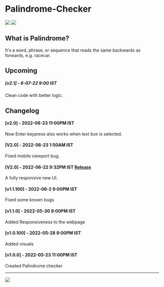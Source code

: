 # Palindrome-Checker
<a href="https://github.com/Coditdoc/Palindrome-Checker"><img src="https://img.shields.io/badge/PalindromeChecker-v1.1.0-blue"></a>
<a href="https://www.openbsd.org/policy.html"><img src="https://img.shields.io/badge/license-BSD-green"></a>

## What is Palindrome?
  It's a  word, phrase, or sequence that reads the same backwards as forwards, e.g. racecar.
  
  ## Upcoming
  ##### [v2.1] - 6-07-22 9:00 IST
  Clean code with better logic.
  ## Changelog 
  #### [v2.0] - 2022-06-23 11:00PM IST 
  Now Enter keypress also works when text box is selected.
  
  #### [V2.0] - 2022-06-23 1:50AM IST 
  Fixed mobile viewport bug.
  #### [V2.0] - 2022-06-22 9:32PM IST  [Release](https://coditdoc.github.io/Palindrome-Checker/)
   A fully responsive new UI. 
   
  #### [v1.1.100] - 2022-06-2  9:00PM IST
  Fixed some known bugs

  #### [v1.1.0] - 2022-05-30  9:00PM IST
 Added Responsiveness to the webpage 
  
  #### [v1.0.100] - 2022-05-28  9:00PM IST
 Added visuals
  
  #### [v1.0.0] - 2022-05-23  11:00PM IST
 Created Palindrome checker


---
[![](https://visitcount.itsvg.in/api?id=Codeitdoc&label=Repo%20visites&color=12&pretty=true)](https://visitcount.itsvg.in)
